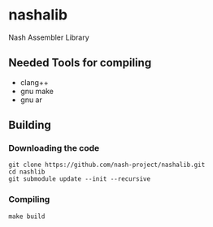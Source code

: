 # nashalib
Nash Assembler Library


## Needed Tools for compiling
 - clang++
 - gnu make
 - gnu ar

## Building
### Downloading the code
```
git clone https://github.com/nash-project/nashalib.git
cd nashlib
git submodule update --init --recursive
```
### Compiling
```
make build
```